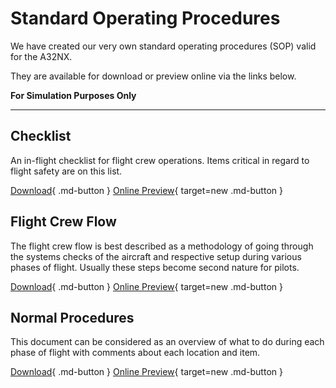 # Standard Operating Procedures

We have created our very own standard operating procedures (SOP) valid for the A32NX.

They are available for download or preview online via the links below.

**For Simulation Purposes Only**

---

## Checklist

An in-flight checklist for flight crew operations. Items critical in regard to flight safety are on this list.

[Download](https://github.com/flybywiresim/manuals/raw/master/pdf/A32NX%20Documentation/FBW%20A32NX%20CHECKLIST%20V1.2.pdf){ .md-button } [Online Preview](https://docs.google.com/viewer?url=https://github.com/flybywiresim/manuals/raw/master/pdf/A32NX%20Documentation/FBW%20A32NX%20CHECKLIST%20V1.2.pdf){ target=new .md-button }

## Flight Crew Flow

The flight crew flow is best described as a methodology of going through the systems checks of the aircraft and respective setup during various phases of flight. Usually these steps become second nature for pilots.

[Download](https://github.com/flybywiresim/manuals/raw/master/pdf/A32NX%20Documentation/FBW%20A32NX%20Filght%20Crew%20Flow%20V1.0.pdf){ .md-button } [Online Preview](https://docs.google.com/viewer?url=https://github.com/flybywiresim/manuals/raw/master/pdf/A32NX%20Documentation/FBW%20A32NX%20Filght%20Crew%20Flow%20V1.0.pdf){ target=new .md-button }

## Normal Procedures

This document can be considered as an overview of what to do during each phase of flight with comments about each location and item.

[Download](https://github.com/flybywiresim/manuals/raw/master/pdf/A32NX%20Documentation/FBW%20A32NX%20NORMAL%20PROCEDURES%20V1.2.pdf){ .md-button } [Online Preview](https://docs.google.com/viewer?url=https://github.com/flybywiresim/manuals/raw/master/pdf/A32NX%20Documentation/FBW%20A32NX%20NORMAL%20PROCEDURES%20V1.2.pdf){ target=new .md-button }